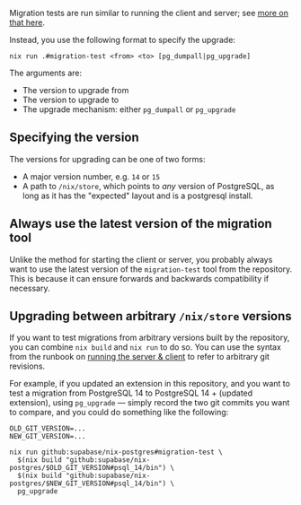 Migration tests are run similar to running the client and server; see
[more on that here](./start-client-server.md).

Instead, you use the following format to specify the upgrade:

```
nix run .#migration-test <from> <to> [pg_dumpall|pg_upgrade]
```

The arguments are:

- The version to upgrade from
- The version to upgrade to
- The upgrade mechanism: either `pg_dumpall` or `pg_upgrade`

## Specifying the version

The versions for upgrading can be one of two forms:

- A major version number, e.g. `14` or `15`
- A path to `/nix/store`, which points to _any_ version of PostgreSQL, as long
  as it has the "expected" layout and is a postgresql install.

## Always use the latest version of the migration tool

Unlike the method for starting the client or server, you probably always want to
use the latest version of the `migration-test` tool from the repository. This is
because it can ensure forwards and backwards compatibility if necessary.

## Upgrading between arbitrary `/nix/store` versions

If you want to test migrations from arbitrary versions built by the repository,
you can combine `nix build` and `nix run` to do so. You can use the syntax from
the runbook on [running the server & client](./start-client-server.md) to refer
to arbitrary git revisions.

For example, if you updated an extension in this repository, and you want to
test a migration from PostgreSQL 14 to PostgreSQL 14 + (updated extension),
using `pg_upgrade` &mdash; simply record the two git commits you want to
compare, and you could do something like the following:

```
OLD_GIT_VERSION=...
NEW_GIT_VERSION=...

nix run github:supabase/nix-postgres#migration-test \
  $(nix build "github:supabase/nix-postgres/$OLD_GIT_VERSION#psql_14/bin") \
  $(nix build "github:supabase/nix-postgres/$NEW_GIT_VERSION#psql_14/bin") \
  pg_upgrade
```

